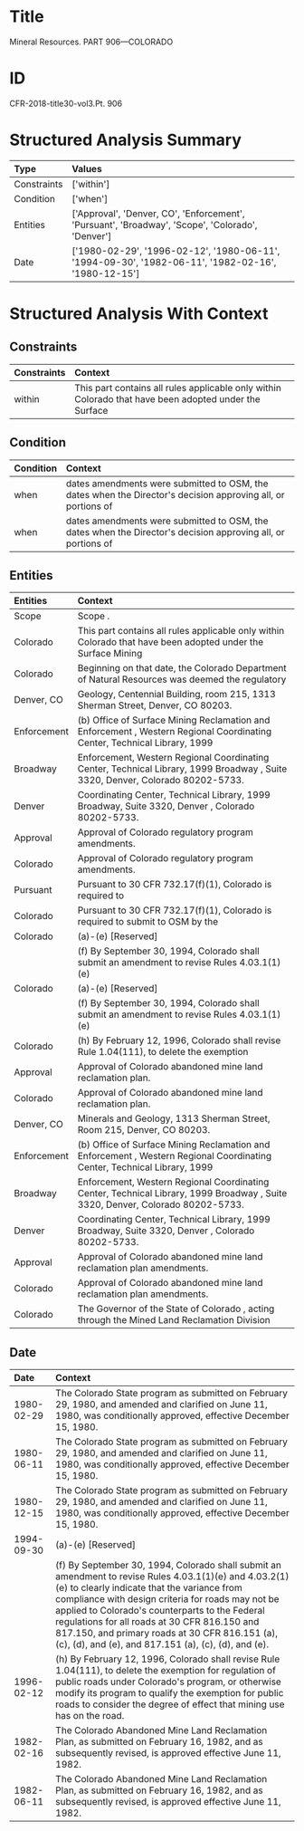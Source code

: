 # Title

 Mineral Resources. PART 906—COLORADO


# ID

 CFR-2018-title30-vol3.Pt. 906


# Structured Analysis Summary

| Type        | Values                                                                                             |
|:------------|:---------------------------------------------------------------------------------------------------|
| Constraints | ['within']                                                                                         |
| Condition   | ['when']                                                                                           |
| Entities    | ['Approval', 'Denver, CO', 'Enforcement', 'Pursuant', 'Broadway', 'Scope', 'Colorado', 'Denver']   |
| Date        | ['1980-02-29', '1996-02-12', '1980-06-11', '1994-09-30', '1982-06-11', '1982-02-16', '1980-12-15'] |


# Structured Analysis With Context

 


## Constraints

| Constraints   | Context                                                                                                |
|:--------------|:-------------------------------------------------------------------------------------------------------|
| within        | This part contains all rules applicable only  within Colorado that have been adopted under the Surface |


## Condition

| Condition   | Context                                                                                                      |
|:------------|:-------------------------------------------------------------------------------------------------------------|
| when        | dates amendments were submitted to OSM, the dates when the Director's decision approving all, or portions of |
| when        | dates amendments were submitted to OSM, the dates when the Director's decision approving all, or portions of |


## Entities

| Entities    | Context                                                                                                                        |
|:------------|:-------------------------------------------------------------------------------------------------------------------------------|
| Scope       | Scope .                                                                                                                        |
| Colorado    | This part contains all rules applicable only within  Colorado that have been adopted under the Surface Mining                  |
| Colorado    | Beginning on that date, the  Colorado Department of Natural Resources was deemed the regulatory                                |
| Denver, CO  | Geology, Centennial Building, room 215, 1313 Sherman Street, Denver, CO  80203.                                                |
| Enforcement | (b) Office of Surface Mining Reclamation and  Enforcement , Western Regional Coordinating Center, Technical Library, 1999      |
| Broadway    | Enforcement, Western Regional Coordinating Center, Technical Library, 1999 Broadway , Suite 3320, Denver, Colorado 80202-5733. |
| Denver      | Coordinating Center, Technical Library, 1999 Broadway, Suite 3320, Denver , Colorado 80202-5733.                               |
| Approval    | Approval  of Colorado regulatory program amendments.                                                                           |
| Colorado    | Approval of  Colorado  regulatory program amendments.                                                                          |
| Pursuant    | Pursuant to 30 CFR 732.17(f)(1), Colorado is required to                                                                       |
| Colorado    | Pursuant to 30 CFR 732.17(f)(1),  Colorado is required to submit to OSM by the                                                 |
| Colorado    | (a)-(e) [Reserved]                                                                                                             |
|             |             (f) By September 30, 1994,  Colorado shall submit an amendment to revise Rules 4.03.1(1)(e)                        |
| Colorado    | (a)-(e) [Reserved]                                                                                                             |
|             |             (f) By September 30, 1994,  Colorado shall submit an amendment to revise Rules 4.03.1(1)(e)                        |
| Colorado    | (h) By February 12, 1996,  Colorado shall revise Rule 1.04(111), to delete the exemption                                       |
| Approval    | Approval  of Colorado abandoned mine land reclamation plan.                                                                    |
| Colorado    | Approval of  Colorado  abandoned mine land reclamation plan.                                                                   |
| Denver, CO  | Minerals and Geology, 1313 Sherman Street, Room 215, Denver, CO  80203.                                                        |
| Enforcement | (b) Office of Surface Mining Reclamation and  Enforcement , Western Regional Coordinating Center, Technical Library, 1999      |
| Broadway    | Enforcement, Western Regional Coordinating Center, Technical Library, 1999 Broadway , Suite 3320, Denver, Colorado 80202-5733. |
| Denver      | Coordinating Center, Technical Library, 1999 Broadway, Suite 3320, Denver , Colorado 80202-5733.                               |
| Approval    | Approval  of Colorado abandoned mine land reclamation plan amendments.                                                         |
| Colorado    | Approval of  Colorado  abandoned mine land reclamation plan amendments.                                                        |
| Colorado    | The Governor of the State of  Colorado , acting through the Mined Land Reclamation Division                                    |


## Date

| Date       | Context                                                                                                                                                                                                                                                                                                                                                                                                                            |
|:-----------|:-----------------------------------------------------------------------------------------------------------------------------------------------------------------------------------------------------------------------------------------------------------------------------------------------------------------------------------------------------------------------------------------------------------------------------------|
| 1980-02-29 | The Colorado State program as submitted on February 29, 1980, and amended and clarified on June 11, 1980, was conditionally approved, effective December 15, 1980.                                                                                                                                                                                                                                                                 |
| 1980-06-11 | The Colorado State program as submitted on February 29, 1980, and amended and clarified on June 11, 1980, was conditionally approved, effective December 15, 1980.                                                                                                                                                                                                                                                                 |
| 1980-12-15 | The Colorado State program as submitted on February 29, 1980, and amended and clarified on June 11, 1980, was conditionally approved, effective December 15, 1980.                                                                                                                                                                                                                                                                 |
| 1994-09-30 | (a)-(e) [Reserved]                                                                                                                                                                                                                                                                                                                                                                                                                 |
|            |             (f) By September 30, 1994, Colorado shall submit an amendment to revise Rules 4.03.1(1)(e) and 4.03.2(1)(e) to clearly indicate that the variance from compliance with design criteria for roads may not be applied to Colorado's counterparts to the Federal regulations for all roads at 30 CFR 816.150 and 817.150, and primary roads at 30 CFR 816.151 (a), (c), (d), and (e), and 817.151 (a), (c), (d), and (e). |
| 1996-02-12 | (h) By February 12, 1996, Colorado shall revise Rule 1.04(111), to delete the exemption for regulation of public roads under Colorado's program, or otherwise modify its program to qualify the exemption for public roads to consider the degree of effect that mining use has on the road.                                                                                                                                       |
| 1982-02-16 | The Colorado Abandoned Mine Land Reclamation Plan, as submitted on February 16, 1982, and as subsequently revised, is approved effective June 11, 1982.                                                                                                                                                                                                                                                                            |
| 1982-06-11 | The Colorado Abandoned Mine Land Reclamation Plan, as submitted on February 16, 1982, and as subsequently revised, is approved effective June 11, 1982.                                                                                                                                                                                                                                                                            |


